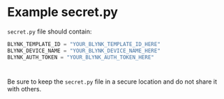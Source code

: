 # Example secret.py

`secret.py` file should contain:

```python
BLYNK_TEMPLATE_ID = "YOUR_BLYNK_TEMPLATE_ID_HERE"
BLYNK_DEVICE_NAME = "YOUR_BLYNK_DEVICE_NAME_HERE"
BLYNK_AUTH_TOKEN = "YOUR_BLYNK_AUTH_TOKEN_HERE"
```

#

Be sure to keep the `secret.py` file in a secure location and do not share it with others.